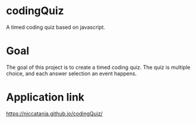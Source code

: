 # codingQuiz
A timed coding quiz based on javascript. 
# Goal
The goal of this project is to create a timed coding quiz. The quiz is multiple choice, and each answer selection an event happens.

# Application link
https://niccatania.github.io/codingQuiz/
